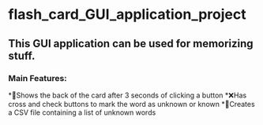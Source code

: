 # flash_card_GUI_application_project
## This GUI application can be used for memorizing stuff.
### Main Features:
*🎴Shows the back of the card after 3 seconds of clicking a button
*❌Has cross and check buttons to mark the word as unknown or known
*📄Creates a CSV file containing a list of unknown words
